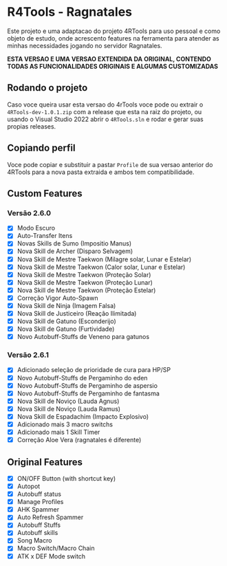 # R4Tools - Ragnatales

Este projeto e uma adaptacao do projeto 4RTools para uso pessoal e como objeto de estudo, onde acrescento features na ferramenta para atender as minhas necessidades jogando no servidor Ragnatales.

**ESTA VERSAO E UMA VERSAO EXTENDIDA DA ORIGINAL, CONTENDO TODAS AS FUNCIONALIDADES ORIGINAIS E ALGUMAS CUSTOMIZADAS**

## Rodando o projeto

Caso voce queira usar esta versao do 4rTools voce pode ou extrair o `4RTools-dev-1.0.1.zip` com a release que esta na raiz do projeto, ou usando o Visual Studio 2022 abrir o `4RTools.sln` e rodar e gerar suas propias releases.

## Copiando perfil

Voce pode copiar e substituir a pastar `Profile` de sua versao anterior do 4RTools para a nova pasta extraida e ambos tem compatibilidade.

## Custom Features
### Versão 2.6.0
- [x] Modo Escuro
- [x] Auto-Transfer Itens
- [x] Novas Skills de Sumo (Impositio Manus)
- [x] Nova Skill de Archer (Disparo Selvagem)
- [x] Nova Skill de Mestre Taekwon (Milagre solar, Lunar e Estelar)
- [x] Nova Skill de Mestre Taekwon (Calor solar, Lunar e Estelar)
- [x] Nova Skill de Mestre Taekwon (Proteção Solar)
- [x] Nova Skill de Mestre Taekwon (Proteção Lunar)
- [x] Nova Skill de Mestre Taekwon (Proteção Estelar)
- [x] Correção Vigor Auto-Spawn
- [x] Nova Skill de Ninja (Imagem Falsa)
- [x] Nova Skill de Justiceiro (Reação Ilimitada)
- [x] Nova Skill de Gatuno (Esconderijo)
- [x] Nova Skill de Gatuno (Furtividade)
- [x] Novo Autobuff-Stuffs de Veneno para gatunos

### Versão 2.6.1
- [x] Adicionado seleção de prioridade de cura para HP/SP
- [x] Novo Autobuff-Stuffs de Pergaminho do eden
- [x] Novo Autobuff-Stuffs de Pergaminho de aspersio
- [x] Novo Autobuff-Stuffs de Pergaminho de fantasma
- [x] Nova Skill de Noviço (Lauda Agnus)
- [x] Nova Skill de Noviço (Lauda Ramus)
- [x] Nova Skill de Espadachim (Impacto Explosivo)
- [x] Adicionado mais 3 macro switchs
- [x] Adicionado mais 1 Skill Timer
- [x] Correção Aloe Vera (ragnatales é diferente)

## Original Features
- [x] ON/OFF Button (with shortcut key)
- [x] Autopot
- [x] Autobuff status
- [x] Manage Profiles
- [x] AHK Spammer
- [x] Auto Refresh Spammer
- [x] Autobuff Stuffs
- [x] Autobuff skills
- [x] Song Macro
- [x] Macro Switch/Macro Chain
- [x] ATK x DEF Mode switch
